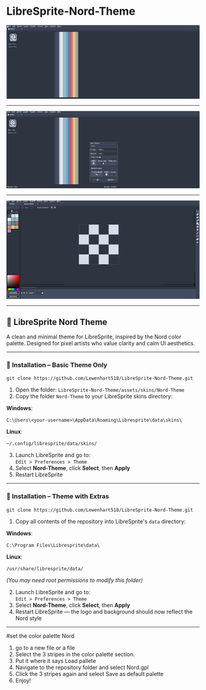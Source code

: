 # LibreSprite-Nord-Theme

![Main Menu With Extras](preview/main-menu.png)

---

![New Document Ui](preview/new-document.png)

---

![Document](preview/document.png)

---

## 🧊 LibreSprite Nord Theme

A clean and minimal theme for LibreSprite, inspired by the Nord color palette. Designed for pixel artists who value clarity and calm UI aesthetics.

---

### 🔧 Installation – Basic Theme Only

```
git clone https://github.com/Lewenhart518/LibreSprite-Nord-Theme.git
```

1. Open the folder: `LibreSprite-Nord-Theme/assets/skins/Nord-Theme`
2. Copy the folder `Nord-Theme` to your LibreSprite skins directory:

**Windows**:  
```
C:\Users\<your-username>\AppData\Roaming\Libresprite\data\skins\
```

**Linux**:  
```
~/.config/libresprite/data/skins/
```

3. Launch LibreSprite and go to:  
   `Edit > Preferences > Theme`  
4. Select **Nord-Theme**, click **Select**, then **Apply**
5. Restart LibreSprite

---

### 🚀 Installation – Theme with Extras

```
git clone https://github.com/Lewenhart518/LibreSprite-Nord-Theme.git
```

1. Copy all contents of the repository into LibreSprite's `data` directory:

**Windows**:  
```
C:\Program Files\Libresprite\data\
```

**Linux**:  
```
/usr/share/libresprite/data/
```
*(You may need root permissions to modify this folder)*

2. Launch LibreSprite and go to:  
   `Edit > Preferences > Theme`  
3. Select **Nord-Theme**, click **Select**, then **Apply**
4. Restart LibreSprite — the logo and background should now reflect the Nord style

---

#set the color palette Nord

1. go to a new file or a file
2. Select the 3 stripes in the color palette section.
3. Put it where it says Load pallete
4. Navigate to the repository folder and select Nord.gpl
5. Click the 3 stripes again and select Save as default palette
6. Enjoy!
